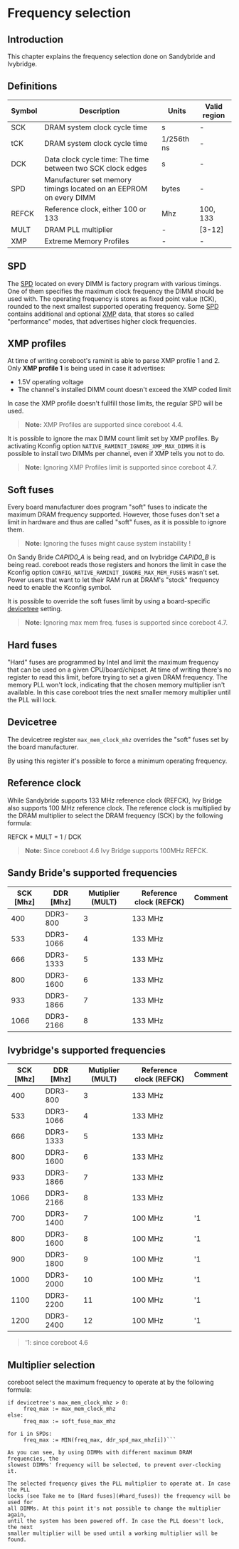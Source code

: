 # Frequency selection

## Introduction
This chapter explains the frequency selection done on Sandybride and Ivybridge.

## Definitions
| Symbol  | Description                                                       | Units      | Valid region |
|---------|-------------------------------------------------------------------|------------|--------------|
| SCK     | DRAM system clock cycle time                                      | s          | -            |
| tCK     | DRAM system clock cycle time                                      | 1/256th ns | -            |
| DCK     | Data clock cycle time: The time between two SCK clock edges       | s          | -            |
| SPD     | Manufacturer set memory timings located on an EEPROM on every DIMM| bytes      | -            |
| REFCK   | Reference clock, either 100 or 133                                | Mhz        | 100, 133     |
| MULT    | DRAM PLL multiplier                                               | -          | [3-12]       |
| XMP     | Extreme Memory Profiles                                           | -          | -            |

## SPD
The [SPD](https://de.wikipedia.org/wiki/Serial_Presence_Detect "Serial Presence Detect") 
located on every DIMM is factory program with various timings. One of them 
specifies the maximum clock frequency the DIMM should be used with. The 
operating frequency is stores as fixed point value (tCK), rounded to the next 
smallest supported operating frequency. Some 
[SPD](https://de.wikipedia.org/wiki/Serial_Presence_Detect "Serial Presence Detect") 
contains additional and optional 
[XMP](https://de.wikipedia.org/wiki/Extreme_Memory_Profile "Extreme Memory Profile") 
data, that stores so called "performance" modes, that advertises higher clock 
frequencies.

## XMP profiles
At time of writing coreboot's raminit is able to parse XMP profile 1 and 2.
Only **XMP profile 1** is being used in case it advertises:
* 1.5V operating voltage
* The channel's installed DIMM count doesn't exceed the XMP coded limit

In case the XMP profile doesn't fullfill those limits, the regular SPD will be 
used.
> **Note:** XMP Profiles are supported since coreboot 4.4.

It is possible to ignore the max DIMM count limit set by XMP profiles.
By activating Kconfig option `NATIVE_RAMINIT_IGNORE_XMP_MAX_DIMMS` it is 
possible to install two DIMMs per channel, even if XMP tells you not to do.

> **Note:** Ignoring XMP Profiles limit is supported since coreboot 4.7.

## Soft fuses
Every board manufacturer does program "soft" fuses to indicate the maximum 
DRAM frequency supported. However, those fuses don't set a limit in hardware 
and thus are called "soft" fuses, as it is possible to ignore them.

> **Note:** Ignoring the fuses might cause system instability !

On Sandy Bride *CAPID0_A* is being read, and on Ivybridge *CAPID0_B* is being 
read. coreboot reads those registers and honors the limit in case the Kconfig 
option `CONFIG_NATIVE_RAMINIT_IGNORE_MAX_MEM_FUSES` wasn't set.
Power users that want to let their RAM run at DRAM's "stock" frequency need to 
enable the Kconfig symbol.

It is possible to override the soft fuses limit by using a board-specific 
[devicetree](#devicetree) setting.

> **Note:** Ignoring max mem freq. fuses is supported since coreboot 4.7.

## <a name="hard_fuses"></a> Hard fuses
"Hard" fuses are programmed by Intel and limit the maximum frequency that can 
be used on a given CPU/board/chipset. At time of writing there's no register 
to read this limit, before trying to set a given DRAM frequency. The memory PLL 
won't lock, indicating that the chosen memory multiplier isn't available. In 
this case coreboot tries the next smaller memory multiplier until the PLL will 
lock.

## <a name="devicetree"></a> Devicetree
The devicetree register ```max_mem_clock_mhz``` overrides the "soft" fuses set 
by the board manufacturer.

By using this register it's possible to force a minimum operating frequency.

## Reference clock
While Sandybride supports 133 MHz reference clock (REFCK), Ivy Bridge also 
supports 100 MHz reference clock. The reference clock is multiplied by the DRAM 
multiplier to select the DRAM frequency (SCK) by the following formula:

 REFCK * MULT = 1 / DCK

> **Note:** Since coreboot 4.6 Ivy Bridge supports 100MHz REFCK.

## Sandy Bride's supported frequencies
| SCK [Mhz]  | DDR [Mhz] | Mutiplier (MULT) | Reference clock (REFCK) | Comment       |
|------------|-----------|------------------|-------------------------|---------------|
| 400        | DDR3-800  | 3                | 133 MHz                 |               |
| 533        | DDR3-1066 | 4                | 133 MHz                 |               |
| 666        | DDR3-1333 | 5                | 133 MHz                 |               |
| 800        | DDR3-1600 | 6                | 133 MHz                 |               |
| 933        | DDR3-1866 | 7                | 133 MHz                 |               |
| 1066       | DDR3-2166 | 8                | 133 MHz                 |               ||

## Ivybridge's supported frequencies
| SCK [Mhz]  | DDR [Mhz] | Mutiplier (MULT) | Reference clock (REFCK) | Comment       |
|------------|-----------|------------------|-------------------------|---------------|
| 400        | DDR3-800  | 3                | 133 MHz                 |               |
| 533        | DDR3-1066 | 4                | 133 MHz                 |               |
| 666        | DDR3-1333 | 5                | 133 MHz                 |               |
| 800        | DDR3-1600 | 6                | 133 MHz                 |               |
| 933        | DDR3-1866 | 7                | 133 MHz                 |               |
| 1066       | DDR3-2166 | 8                | 133 MHz                 |               |
| 700        | DDR3-1400 | 7                | 100 MHz                 | '1            |
| 800        | DDR3-1600 | 8                | 100 MHz                 | '1            |
| 900        | DDR3-1800 | 9                | 100 MHz                 | '1            |
| 1000       | DDR3-2000 | 10               | 100 MHz                 | '1            |
| 1100       | DDR3-2200 | 11               | 100 MHz                 | '1            |
| 1200       | DDR3-2400 | 12               | 100 MHz                 | '1            ||

> '1: since coreboot 4.6

## Multiplier selection
coreboot select the maximum frequency to operate at by the following formula:
```
if devicetree's max_mem_clock_mhz > 0:
     freq_max := max_mem_clock_mhz
else:
     freq_max := soft_fuse_max_mhz

for i in SPDs:
     freq_max := MIN(freq_max, ddr_spd_max_mhz[i])```

As you can see, by using DIMMs with different maximum DRAM frequencies, the 
slowest DIMMs' frequency will be selected, to prevent over-clocking it.

The selected frequency gives the PLL multiplier to operate at. In case the PLL 
locks (see Take me to [Hard fuses](#hard_fuses)) the frequency will be used for 
all DIMMs. At this point it's not possible to change the multiplier again, 
until the system has been powered off. In case the PLL doesn't lock, the next 
smaller multiplier will be used until a working multiplier will be found.
